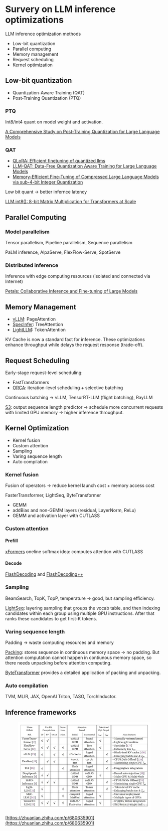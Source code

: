 # Survery on LLM inference optimizations

LLM inference optimization methods

* Low-bit quantization
* Parallel computing
* Memory management
* Request scheduling
* Kernel optimization

## Low-bit quantization

* Quantization-Aware Training (QAT)
* Post-Training Quantization (PTQ)

### PTQ

Int8/int4 quant on model weight and activation.

[A Comprehensive Study on Post-Training Quantization for Large Language Models](https://link.zhihu.com/?target=https%3A//arxiv.org/pdf/2303.08302v2.pdf)

### QAT

* [QLoRA: Efficient finetuning of quantized llms](https://link.zhihu.com/?target=https%3A//arxiv.org/abs/2305.14314)
* [LLM-QAT: Data-Free Quantization Aware Training for Large Language Models](https://link.zhihu.com/?target=https%3A//arxiv.org/abs/2305.17888)
* [Memory-Efficient Fine-Tuning of Compressed Large Language Models via sub-4-bit Integer Quantization](https://link.zhihu.com/?target=https%3A//arxiv.org/abs/2305.14152)

Low bit quant -> better infernce latency

[LLM.int8(): 8-bit Matrix Multiplication for Transformers at Scale](https://link.zhihu.com/?target=https%3A//arxiv.org/abs/2208.07339)

## Parallel Computing

### Model parallelism

Tensor parallelism, Pipeline parallelism, Sequence parallelism

PaLM inference, AlpaServe, FlexFlow-Serve, SpotServe

### Distributed inference

Inference with edge computing resources (isolated and connected via Internet)

[Petals: Collaborative Inference and Fine-tuning of Large Models](https://arxiv.org/abs/2209.01188)

## Memory Management

* [vLLM](https://link.zhihu.com/?target=https%3A//arxiv.org/abs/2309.06180): PageAttention
* [SpecInfer](https://link.zhihu.com/?target=https%3A//arxiv.org/abs/2305.09781): TreeAttention
* [LightLLM](https://link.zhihu.com/?target=https%3A//github.com/ModelTC/lightllm): TokenAttention

KV Cache is now a standard fact for inference. These optimizations enhance throughput while delays the request response (trade-off).

## Request Scheduling

Early-stage request-level scheduling:

* FastTransformers
* [ORCA](https://www.usenix.org/conference/osdi22/presentation/yu): iteration-level scheduling + selective batching

Continuous batching -> vLLM, TensorRT-LLM (flight batching), RayLLM

[S3](https://link.zhihu.com/?target=https%3A//arxiv.org/abs/2306.06000): output sequence length predictor -> schedule more concurrent requests with limited GPU memory -> higher inference throughput.

## Kernel Optimization

* Kernel fusion
* Custom attention
* Sampling
* Varing sequence length
* Auto compilation

### Kernel fusion

Fusion of operators -> reduce kernel launch cost + memory access cost

FasterTransformer, LightSeq, ByteTransformer

* GEMM
* addBias and non-GEMM layers (residual, LayerNorm, ReLu)
* GEMM and activation layer with CUTLASS

### Custom attention

#### Prefill

[xFormers](https://link.zhihu.com/?target=https%3A//github.com/facebookresearch/xformers) oneline softmax idea: computes attention with CUTLASS

#### Decode

[FlashDecoding](https://link.zhihu.com/?target=https%3A//pytorch.org/blog/flash-decoding/) and [FlashDecoding++](https://link.zhihu.com/?target=https%3A//arxiv.org/abs/2311.01282)

### Sampling

BeamSearch, TopK, TopP, temperature -> good, but sampling efficiency.

[LightSeq](https://link.zhihu.com/?target=https%3A//arxiv.org/abs/2010.13887): layering sampling that groups the vocab table, and then indexing candidates within each group using multiple GPU instructions. After that ranks these candidates to get first-K tokens.

### Varing sequence length

Padding -> waste computing resources and memory

[Packing](https://link.zhihu.com/?target=https%3A//github.com/bytedance/effective\_transformer): stores sequence in continuous memory space -> no padding. But attention computation cannot happen in contiunous memory space, so there needs unpacking before attention computing.

[ByteTransformer](https://arxiv.org/abs/2210.03052) provides a detailed application of packing and unpacking.

### Auto compilation

TVM, MLIR, JAX, OpenAI Triton, TASO, TorchInductor.

## Inference frameworks

<figure><img src="../.gitbook/assets/image (7).png" alt=""><figcaption></figcaption></figure>

[https://zhuanlan.zhihu.com/p/680635901](https://zhuanlan.zhihu.com/p/680635901)
